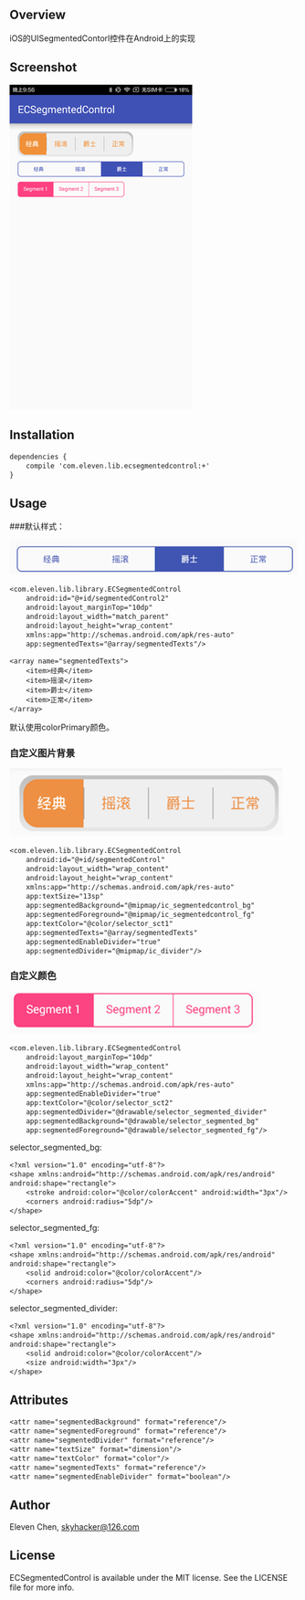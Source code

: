 ## Overview

iOS的UISegmentedContorl控件在Android上的实现

## Screenshot
![image](./Screenshot.png)

## Installation

```
dependencies {
    compile 'com.eleven.lib.ecsegmentedcontrol:+'
}
```

## Usage

###默认样式：

![image](./Screenshot2.png)

```
<com.eleven.lib.library.ECSegmentedControl
    android:id="@+id/segmentedControl2"
    android:layout_marginTop="10dp"
    android:layout_width="match_parent"
    android:layout_height="wrap_content"
    xmlns:app="http://schemas.android.com/apk/res-auto"
    app:segmentedTexts="@array/segmentedTexts"/>
```

```
<array name="segmentedTexts">
    <item>经典</item>
    <item>摇滚</item>
    <item>爵士</item>
    <item>正常</item>
</array>
```

默认使用colorPrimary颜色。

### 自定义图片背景

![image](./Screenshot3.png)

```
<com.eleven.lib.library.ECSegmentedControl
    android:id="@+id/segmentedControl"
    android:layout_width="wrap_content"
    android:layout_height="wrap_content"
    xmlns:app="http://schemas.android.com/apk/res-auto"
    app:textSize="13sp"
    app:segmentedBackground="@mipmap/ic_segmentedcontrol_bg"
    app:segmentedForeground="@mipmap/ic_segmentedcontrol_fg"
    app:textColor="@color/selector_sct1"
    app:segmentedTexts="@array/segmentedTexts"
    app:segmentedEnableDivider="true"
    app:segmentedDivider="@mipmap/ic_divider"/>
```

### 自定义颜色

![image](./Screenshot4.png)

```
<com.eleven.lib.library.ECSegmentedControl
    android:layout_marginTop="10dp"
    android:layout_width="wrap_content"
    android:layout_height="wrap_content"
    xmlns:app="http://schemas.android.com/apk/res-auto"
    app:segmentedEnableDivider="true"
    app:textColor="@color/selector_sct2"
    app:segmentedDivider="@drawable/selector_segmented_divider"
    app:segmentedBackground="@drawable/selector_segmented_bg"
    app:segmentedForeground="@drawable/selector_segmented_fg"/>
```

selector_segmented_bg:

```
<?xml version="1.0" encoding="utf-8"?>
<shape xmlns:android="http://schemas.android.com/apk/res/android" android:shape="rectangle">
    <stroke android:color="@color/colorAccent" android:width="3px"/>
    <corners android:radius="5dp"/>
</shape>

```
selector_segmented_fg:

```
<?xml version="1.0" encoding="utf-8"?>
<shape xmlns:android="http://schemas.android.com/apk/res/android" android:shape="rectangle">
    <solid android:color="@color/colorAccent"/>
    <corners android:radius="5dp"/>
</shape>
```
selector_segmented_divider:

```
<?xml version="1.0" encoding="utf-8"?>
<shape xmlns:android="http://schemas.android.com/apk/res/android" android:shape="rectangle">
    <solid android:color="@color/colorAccent"/>
    <size android:width="3px"/>
</shape>
```

## Attributes

```
<attr name="segmentedBackground" format="reference"/>
<attr name="segmentedForeground" format="reference"/>
<attr name="segmentedDivider" format="reference"/>
<attr name="textSize" format="dimension"/>
<attr name="textColor" format="color"/>
<attr name="segmentedTexts" format="reference"/>
<attr name="segmentedEnableDivider" format="boolean"/>
```

## Author

Eleven Chen, skyhacker@126.com

## License

ECSegmentedControl is available under the MIT license. See the LICENSE file for more info.